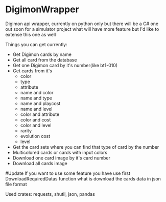 # DigimonWrapper
Digimon api wrapper, currently on python only but there will be a C# one out soon for a simulator project what will have more feature but I'd like to extense this one as well

Things you can get currently:
  - Get Digimon cards by name
  - Get all card from the database
  - Get one Digimon card by it's number(like bt1-010)
  - Get cards from it's
      - color
      - type
      - attribute
      - name and color
      - name and type
      - name and playcost
      - name and level
      - color and attribute
      - color and cost
      - color and level
      - rarity
      - evolution cost
      - level
  - Get the card sets where you can find that type of card by the number
  - Multicolored cards or cards with input colors
  - Download one card image by it's card number
  - Download all cards image

#Update
If you want to use some feature you have use first DownloadRequiredDatas function what is download the cards data in json file format

Used crates: requests, shutil, json, pandas
